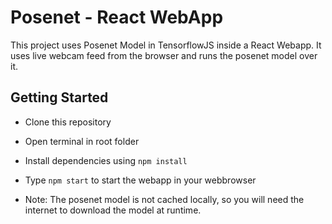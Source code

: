 
# Posenet - React WebApp
This project uses Posenet Model in TensorflowJS inside a React Webapp.
It uses live webcam feed from the browser and runs the posenet model over it.

## Getting Started

- Clone this repository
- Open terminal in root folder 
- Install dependencies using `npm install`
- Type `npm start` to start the webapp in your webbrowser

- Note: The posenet model is not cached locally, so you will need the internet to download the model at runtime.



